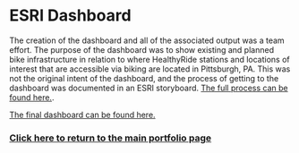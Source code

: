 # **ESRI Dashboard**
The creation of the dashboard and all of the associated output was a team effort. The purpose of the dashboard was to show existing and planned bike infrastructure in relation to where HealthyRide stations and locations of interest that are accessible via biking are located in Pittsburgh, PA. This was not the original intent of the dashboard, and the process of getting to the dashboard was documented in an ESRI storyboard. [The full process can be found here.](https://arcg.is/1jmu8X). 

[The final dashboard can be found here.](https://arcg.is/0nXH59)

### [Click here to return to the main portfolio page](https://tburandt01.github.io/TaylorBurandt_AdvancedGIS/)
